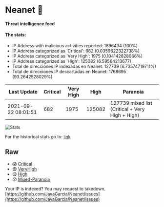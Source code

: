 # Neanet :hocho:
#### Threat intelligence feed
#### The stats:

- IP Address with malicious activities reported: 1896434 (100%)
- IP Address categorized as 'Critical':  682 (0.0359622322738%)
- IP Address categorized as 'Very High':  1975 (0.104142828066%)
- IP Address categorized as 'High':  125082 (6.59564213677)
- Total de direcciones IP indexadas en Neanet:  127739 (6.73574719711%)
- Total de direcciones IP descartadas en Neanet:  1768695 (93.2642528029%)

| Last Update | Critical | Very High | High | Paranoia |
| --- | --- | --- | --- | --- |
| 2021-09-22 08:01:51 | 682 | 1975 | 125082 | 127739 mixed list (Critical + Very High + High)|

![Stats](https://docs.google.com/spreadsheets/d/e/2PACX-1vSnaNMIXVabIpDJjufMlzH7poXnshF3mgd8Is1g9ytUEzVsP5my4Trn8f-xkoLLQ38xpL3HtmUexLo6/pubchart?oid=501124687&format=image)

For the historical stats go to: [link](/stats.csv)
## Raw
- :scream: [Critical](https://raw.githubusercontent.com/JavaGarcia/Neanet/master/blacklists/neanet_critical.txt)
- :fearful: [VeryHigh](https://raw.githubusercontent.com/JavaGarcia/Neanet/master/blacklists/neanet_veryHigh.txtt)
- :frowning: [High](https://raw.githubusercontent.com/JavaGarcia/Neanet/master/blacklists/neanet_high.txt)
- :dizzy_face: [Mixed-Paranoia](https://raw.githubusercontent.com/JavaGarcia/Neanet/master/blacklists/neanet_all.txt)


Your IP is indexed? You may request to takedown. [https://github.com/JavaGarcia/Neanet/issues](https://github.com/JavaGarcia/Neanet/issues)














































































































































































































































































































































































































































































































































































































































































































































































































































































































































































































































































































































































































































































































































































































































































































































































































































































































































































































































































































































































































































































































































































































































































































































































































































































































































































































































































































































































































































































































































































































































































































































































































































































































































































































































































































































































































































































































































































































































































































































































































































































































































































































































































































































































































































































































































































































































































































































































































































































































































































































































































































































































































































































































































































































































































































































































































































































































































































































































































































































































































































































































































































































































































































































































































































































































































































































































































































































































































































































































































































































































































































































































































































































































































































































































































































































































































































































































































































































































































































































































































































































































































































































































































































































































































































































































































































































































































































































































































































































































































































































































































































































